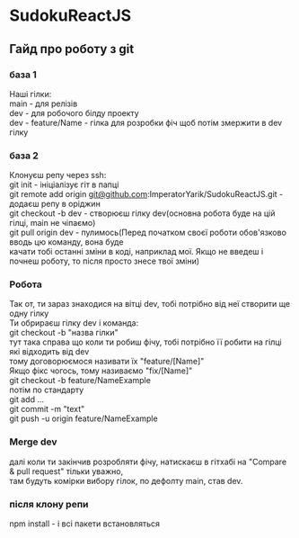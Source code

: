 # SudokuReactJS
## Гайд про роботу з git
### база 1
Наші гілки: <br />
main - для релізів<br />
dev - для робочого білду проекту<br />
dev - feature/Name - гілка для розробки фіч щоб потім змержити в dev гілку<br />
### база 2
Клонуєш репу через ssh:<br />
git init - ініціалізує гіт в папці<br />
git remote add origin git@github.com:ImperatorYarik/SudokuReactJS.git - додаєш репу в оріджин<br />
git checkout -b dev - створюєш гілку dev(основна робота буде на цій гілці, main не чіпаємо)<br />
git pull origin dev - пулимось(Перед початком своєї роботи обов'язково вводь цю команду, вона буде<br /> качати тобі останні зміни в коді, наприклад мої. Якщо не введеш і почнеш роботу, то після просто знесе твої зміни)<br />
### Робота
Так от, ти зараз знаходися на вітці dev, тобі потрібно від неї створити ще одну гілку<br />
Ти обрираєш гілку dev і команда:<br />
git checkout -b "назва гілки" <br />
тут така справа що коли ти робиш фічу, тобі потрібно її робити на гілці які відходить від dev<br />
тому договорюємося називати їх "feature/[Name]"<br />
Якщо фікс чогось, тому називаємо "fix/[Name]"<br />
git checkout -b feature/NameExample<br />
потім по стандарту <br />
git add ...<br />
git commit -m "text"<br />
git push -u origin feature/NameExample<br />
### Merge dev<br />
далі коли ти закінчив розробляти фічу, натискаєш в гітхабі на "Compare & pull request" тільки уважно,<br /> там будуть комірки вибору гілок, по дефолту main, став dev.<br />

### після клону репи
npm install - і всі пакети встановляться
